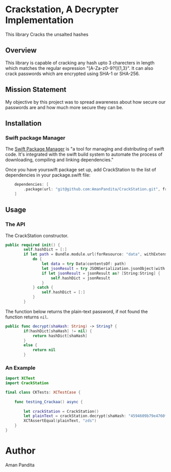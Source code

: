 # Crackstation, A Decrypter Implementation


This library Cracks the unsalted hashes


## Overview
This library is capable of cracking any hash upto 3 charecters in length which matches the regular expression "[A-Za-z0-9?!]{1,3}". It can also crack passwords which are encrypted using SHA-1 or SHA-256.

## Mission Statement

My objective by this project was to spread awareness about how secure our passwords are and how much more secure they can be.

## Installation
### Swift package Manager
The [Swift Package Manager](https://www.swift.org/package-manager/) is "a tool for managing and distributing of swift code. It's integrated with the swift build system to automate the process of downloading, compiling and linking dependencies."

Once you have yourswift package set up, add CrackStation to the list of dependencies in your package.swift file:

```swift
    dependencies: [
        .package(url: "git@github.com:AmanPandita/CrackStation.git", from: "1.2.0"),
    ]
```


## Usage
### The API
The CrackStation constructor.

```swift
public required init() {
        self.hashDict = [:]
        if let path = Bundle.module.url(forResource: "data", withExtension: "json") {
            do {
                let data = try Data(contentsOf: path)
                let jsonResult = try JSONSerialization.jsonObject(with: data)
                if let jsonResult = jsonResult as? [String:String] {
                    self.hashDict = jsonResult
                }
            } catch {
                self.hashDict = [:]
            }
        }
```


The function below returns the plain-text password, if not found the function returns ```nil```.
```swift
public func decrypt(shaHash: String) -> String? {
        if(hashDict[shaHash] != nil) {
            return hashDict[shaHash]
        }
        else {
            return nil
        }
```



### An Example

```swift
import XCTest
import CrackStation

final class CKTests: XCTestCase {
    
    func testing_Crackaa() async {
        
        let crackStation = CrackStation()
        let plainText = crackStation.decrypt(shaHash: "4594609b79e4760fe756dc2b83f0bf380a3f594f")
        XCTAssertEqual(plainText, "zds")
    }
}
```

# Author
Aman Pandita
